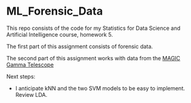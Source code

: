 # ML_Forensic_Data

This repo consists of the code for my Statistics for Data Science and Artificial Intelligence course, homework 5.

The first part of this assignment consists of forensic data.

The second part of this assignment works with data from the [MAGIC Gamma Telescope](https://archive.ics.uci.edu/dataset/159/magic+gamma+telescope)

Next steps:
- I anticipate kNN and the two SVM models to be easy to implement. Review LDA.
